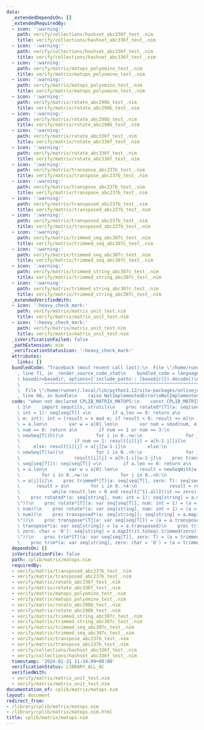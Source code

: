 ```yaml
---
data:
  _extendedDependsOn: []
  _extendedRequiredBy:
  - icon: ':warning:'
    path: verify/collections/hashset_abc336f_test_.nim
    title: verify/collections/hashset_abc336f_test_.nim
  - icon: ':warning:'
    path: verify/collections/hashset_abc336f_test_.nim
    title: verify/collections/hashset_abc336f_test_.nim
  - icon: ':warning:'
    path: verify/matrix/matops_polyomino_test_.nim
    title: verify/matrix/matops_polyomino_test_.nim
  - icon: ':warning:'
    path: verify/matrix/matops_polyomino_test_.nim
    title: verify/matrix/matops_polyomino_test_.nim
  - icon: ':warning:'
    path: verify/matrix/rotate_abc298b_test_.nim
    title: verify/matrix/rotate_abc298b_test_.nim
  - icon: ':warning:'
    path: verify/matrix/rotate_abc298b_test_.nim
    title: verify/matrix/rotate_abc298b_test_.nim
  - icon: ':warning:'
    path: verify/matrix/rotate_abc336f_test_.nim
    title: verify/matrix/rotate_abc336f_test_.nim
  - icon: ':warning:'
    path: verify/matrix/rotate_abc336f_test_.nim
    title: verify/matrix/rotate_abc336f_test_.nim
  - icon: ':warning:'
    path: verify/matrix/transpose_abc237b_test_.nim
    title: verify/matrix/transpose_abc237b_test_.nim
  - icon: ':warning:'
    path: verify/matrix/transpose_abc237b_test_.nim
    title: verify/matrix/transpose_abc237b_test_.nim
  - icon: ':warning:'
    path: verify/matrix/transposed_abc237b_test_.nim
    title: verify/matrix/transposed_abc237b_test_.nim
  - icon: ':warning:'
    path: verify/matrix/transposed_abc237b_test_.nim
    title: verify/matrix/transposed_abc237b_test_.nim
  - icon: ':warning:'
    path: verify/matrix/trimmed_seq_abc307c_test_.nim
    title: verify/matrix/trimmed_seq_abc307c_test_.nim
  - icon: ':warning:'
    path: verify/matrix/trimmed_seq_abc307c_test_.nim
    title: verify/matrix/trimmed_seq_abc307c_test_.nim
  - icon: ':warning:'
    path: verify/matrix/trimmed_string_abc307c_test_.nim
    title: verify/matrix/trimmed_string_abc307c_test_.nim
  - icon: ':warning:'
    path: verify/matrix/trimmed_string_abc307c_test_.nim
    title: verify/matrix/trimmed_string_abc307c_test_.nim
  _extendedVerifiedWith:
  - icon: ':heavy_check_mark:'
    path: verify/matrix/matrix_unit_test.nim
    title: verify/matrix/matrix_unit_test.nim
  - icon: ':heavy_check_mark:'
    path: verify/matrix/matrix_unit_test.nim
    title: verify/matrix/matrix_unit_test.nim
  _isVerificationFailed: false
  _pathExtension: nim
  _verificationStatusIcon: ':heavy_check_mark:'
  attributes:
    links: []
  bundledCode: "Traceback (most recent call last):\n  File \"/home/runner/.local/lib/python3.12/site-packages/onlinejudge_verify/documentation/build.py\"\
    , line 71, in _render_source_code_stat\n    bundled_code = language.bundle(stat.path,\
    \ basedir=basedir, options={'include_paths': [basedir]}).decode()\n          \
    \         ^^^^^^^^^^^^^^^^^^^^^^^^^^^^^^^^^^^^^^^^^^^^^^^^^^^^^^^^^^^^^^^^^^^^^^^^^^^^^^^^^\n\
    \  File \"/home/runner/.local/lib/python3.12/site-packages/onlinejudge_verify/languages/nim.py\"\
    , line 86, in bundle\n    raise NotImplementedError\nNotImplementedError\n"
  code: "when not declared CPLIB_MATRIX_MATOPS:\n    const CPLIB_MATRIX_MATOPS* =\
    \ 1\n    import sequtils, strutils\n    proc rotated*[T](a: seq[seq[T]], num:\
    \ int = 1): seq[seq[T]] =\n        if a.len == 0: return a\n        proc smod(n,\
    \ m: int): int = (result = n mod m; if result < 0: result += m)\n        var h\
    \ = a.len\n        var w = a[0].len\n        var num = smod(num, 4)\n        if\
    \ num == 0: return a\n        if num == 1 or num == 3:\n            result = newSeqWith(w,\
    \ newSeq[T](h))\n            for i in 0..<w:\n                for j in 0..<h:\n\
    \                    if num == 1: result[i][j] = a[h-1-j][i]\n               \
    \     else: result[i][j] = a[j][w-1-i]\n        else:\n            result = newSeqWith(h,\
    \ newSeq[T](w))\n            for i in 0..<h:\n                for j in 0..<w:\n\
    \                    result[i][j] = a[h-1-i][w-1-j]\n    proc transposed*[T](a:\
    \ seq[seq[T]]): seq[seq[T]] =\n        if a.len == 0: return a\n        var h\
    \ = a.len\n        var w = a[0].len\n        result = newSeqWith(w, newSeq[T](h))\n\
    \        for i in 0..<w:\n            for j in 0..<h:\n                result[i][j]\
    \ = a[j][i]\n    proc trimmed*[T](a: seq[seq[T]], zero: T): seq[seq[T]] =\n  \
    \      result = a\n        for i in 0..<4:\n            result = result.rotated\n\
    \            while result.len > 0 and result[^1].allIt(it == zero): discard result.pop\n\
    \    proc rotated*(a: seq[string], num: int = 1): seq[string] = a.mapIt(it.toSeq).rotated(num).mapIt(it.join(\"\
    \"))\n    proc rotate*[T](a: var seq[seq[T]], num: int = 1) = (a = rotated(a,\
    \ num))\n    proc rotate*(a: var seq[string], num: int = 1) = (a = rotated(a,\
    \ num))\n    proc transposed*(a: seq[string]): seq[string] = a.mapIt(it.toSeq).transposed.mapIt(it.join(\"\
    \"))\n    proc transpose*[T](a: var seq[seq[T]]) = (a = a.transposed)\n    proc\
    \ transpose*(a: var seq[string]) = (a = a.transposed)\n    proc trimmed*(a: seq[string],\
    \ zero: char = '0'): seq[string] = a.mapIt(it.toSeq).trimmed(zero).mapIt(it.join(\"\
    \"))\n    proc trim*[T](a: var seq[seq[T]], zero: T) = (a = trimmed(a, zero))\n\
    \    proc trim*(a: var seq[string], zero: char = '0') = (a = trimmed(a, zero))\n"
  dependsOn: []
  isVerificationFile: false
  path: cplib/matrix/matops.nim
  requiredBy:
  - verify/matrix/transposed_abc237b_test_.nim
  - verify/matrix/transposed_abc237b_test_.nim
  - verify/matrix/rotate_abc336f_test_.nim
  - verify/matrix/rotate_abc336f_test_.nim
  - verify/matrix/matops_polyomino_test_.nim
  - verify/matrix/matops_polyomino_test_.nim
  - verify/matrix/rotate_abc298b_test_.nim
  - verify/matrix/rotate_abc298b_test_.nim
  - verify/matrix/trimmed_string_abc307c_test_.nim
  - verify/matrix/trimmed_string_abc307c_test_.nim
  - verify/matrix/trimmed_seq_abc307c_test_.nim
  - verify/matrix/trimmed_seq_abc307c_test_.nim
  - verify/matrix/transpose_abc237b_test_.nim
  - verify/matrix/transpose_abc237b_test_.nim
  - verify/collections/hashset_abc336f_test_.nim
  - verify/collections/hashset_abc336f_test_.nim
  timestamp: '2024-01-31 11:34:09+09:00'
  verificationStatus: LIBRARY_ALL_AC
  verifiedWith:
  - verify/matrix/matrix_unit_test.nim
  - verify/matrix/matrix_unit_test.nim
documentation_of: cplib/matrix/matops.nim
layout: document
redirect_from:
- /library/cplib/matrix/matops.nim
- /library/cplib/matrix/matops.nim.html
title: cplib/matrix/matops.nim
---
```

